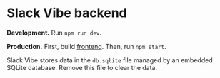 # Slack Vibe backend

**Development.** Run `npm run dev`.

**Production.** First, build [frontend](../frontend). Then, run `npm start`.

Slack Vibe stores data in the `db.sqlite` file managed by an embedded SQLite database. Remove this file to clear the data.